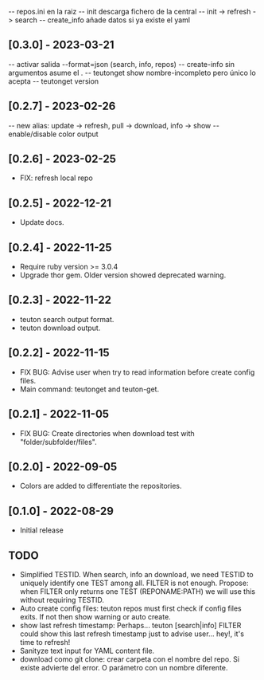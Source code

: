 -- repos.ini en la raiz
-- init descarga fichero de la central
-- init -> refresh -> search
-- create_info añade datos si ya existe el yaml

## [0.3.0] - 2023-03-21

-- activar salida --format=json (search, info, repos)
-- create-info sin argumentos asume el .
-- teutonget show nombre-incompleto pero único lo acepta
-- teutonget version

## [0.2.7] - 2023-02-26

-- new alias: update -> refresh, pull -> download, info -> show
-- enable/disable color output

## [0.2.6] - 2023-02-25

- FIX: refresh local repo

## [0.2.5] - 2022-12-21

- Update docs.

## [0.2.4] - 2022-11-25

- Require ruby version >= 3.0.4
- Upgrade thor gem. Older version showed deprecated warning.

## [0.2.3] - 2022-11-22

- teuton search output format.
- teuton download output.

## [0.2.2] - 2022-11-15

- FIX BUG: Advise user when try to read information before create config files.
- Main command: teutonget and teuton-get.

## [0.2.1] - 2022-11-05

- FIX BUG: Create directories when download test with "folder/subfolder/files".

## [0.2.0] - 2022-09-05

- Colors are added to differentiate the repositories.

## [0.1.0] - 2022-08-29

- Initial release

## TODO

- Simplified TESTID. When search, info an download, we need TESTID to uniquely identify one TEST among all. FILTER is not enough. Propose: when FILTER only returns one TEST (REPONAME:PATH) we will use this without requiring TESTID.
- Auto create config files: teuton repos must first check if config files exits. If not then show warning or auto create.
- show last refresh timestamp: Perhaps... teuton [search|info] FILTER could show this last refresh timestamp just to advise user... hey!, it's time to refresh!
- Sanityze text input for YAML content file.
- download como git clone: crear carpeta con el nombre del repo. Si existe advierte del error. O parámetro con un nombre diferente.
